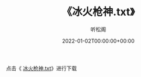 ﻿---
title:  《冰火枪神.txt》
date:   2022-01-02T00:00:00+00:00
author: 听松阁
layout: post
permalink: /冰火枪神/
categories: 小说
tags: [小说]
---

点击《 [冰火枪神.txt](http://img.660000.xyz/bookstukust/book/bntxt/10/冰火枪神.txt)》进行下载